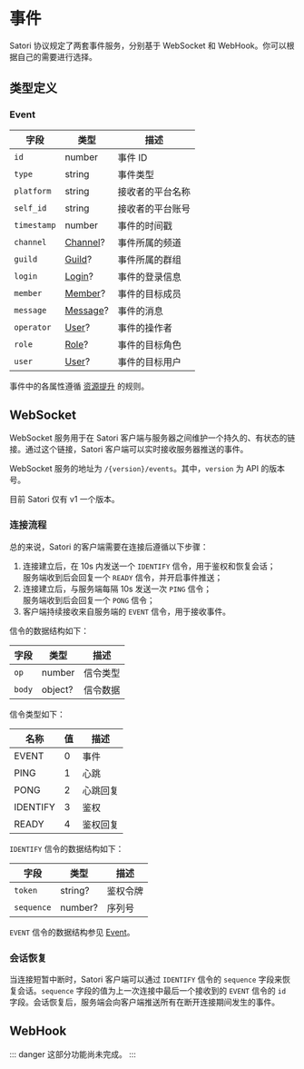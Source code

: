 # 事件

Satori 协议规定了两套事件服务，分别基于 WebSocket 和 WebHook。你可以根据自己的需要进行选择。

## 类型定义

### Event

| 字段 | 类型 | 描述 |
| --- | --- | --- |
| `id` | number | 事件 ID |
| `type` | string | 事件类型 |
| `platform` | string | 接收者的平台名称 |
| `self_id` | string | 接收者的平台账号 |
| `timestamp` | number | 事件的时间戳 |
| `channel` | [Channel](../resources/channel.md)? | 事件所属的频道 |
| `guild` | [Guild](../resources/guild.md)? | 事件所属的群组 |
| `login` | [Login](../resources/login.md)? | 事件的登录信息 |
| `member` | [Member](../resources/member.md)? | 事件的目标成员 |
| `message` | [Message](../resources/message.md)? | 事件的消息 |
| `operator` | [User](../resources/user.md)? | 事件的操作者 |
| `role` | [Role](../resources/role.md)? | 事件的目标角色 |
| `user` | [User](../resources/user.md)? | 事件的目标用户 |

事件中的各属性遵循 [资源提升](./index.md) 的规则。

## WebSocket

WebSocket 服务用于在 Satori 客户端与服务器之间维护一个持久的、有状态的链接。通过这个链接，Satori 客户端可以实时接收服务器推送的事件。

WebSocket 服务的地址为 `/{version}/events`。其中，`version` 为 API 的版本号。

目前 Satori 仅有 v1 一个版本。

### 连接流程

总的来说，Satori 的客户端需要在连接后遵循以下步骤：

1. 连接建立后，在 10s 内发送一个 `IDENTIFY` 信令，用于鉴权和恢复会话；<br>服务端收到后会回复一个 `READY` 信令，并开启事件推送；
1. 连接建立后，与服务端每隔 10s 发送一次 `PING` 信令；<br>服务端收到后会回复一个 `PONG` 信令；
1. 客户端持续接收来自服务端的 `EVENT` 信令，用于接收事件。

信令的数据结构如下：

| 字段 | 类型 | 描述 |
| --- | --- | --- |
| `op` | number | 信令类型 |
| `body` | object? | 信令数据 |

信令类型如下：

| 名称 | 值 | 描述 |
| --- | --- | --- |
| EVENT | 0 | 事件 |
| PING | 1 | 心跳 |
| PONG | 2 | 心跳回复 |
| IDENTIFY | 3 | 鉴权 |
| READY | 4 | 鉴权回复 |

`IDENTIFY` 信令的数据结构如下：

| 字段 | 类型 | 描述 |
| --- | --- | --- |
| `token` | string? | 鉴权令牌 |
| `sequence` | number? | 序列号 |

`EVENT` 信令的数据结构参见 [Event](#event)。

### 会话恢复

当连接短暂中断时，Satori 客户端可以通过 `IDENTIFY` 信令的 `sequence` 字段来恢复会话。`sequence` 字段的值为上一次连接中最后一个接收到的 `EVENT` 信令的 `id` 字段。会话恢复后，服务端会向客户端推送所有在断开连接期间发生的事件。

## WebHook

::: danger
这部分功能尚未完成。
:::
